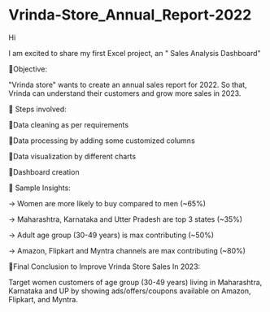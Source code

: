 # Vrinda-Store_Annual_Report-2022
Hi

I am excited to share my first Excel project, an " Sales Analysis Dashboard"



🔖Objective:

"Vrinda store" wants to create an annual sales report for 2022. So that, Vrinda can understand their customers and grow more sales in 2023.



🔖 Steps involved:



🔸Data cleaning as per requirements

🔸Data processing by adding some customized columns

🔸Data visualization by different charts

🔸Dashboard creation



🔖 Sample Insights:

-> Women are more likely to buy compared to men (~65%)

-> Maharashtra, Karnataka and Utter Pradesh are top 3 states (~35%)

-> Adult age group (30-49 years) is max contributing (~50%)

-> Amazon, Flipkart and Myntra channels are max contributing (~80%)

 

🔖Final Conclusion to Improve Vrinda Store Sales In 2023:

Target women customers of age group (30-49 years) living in Maharashtra, Karnataka and UP by showing ads/offers/coupons available on Amazon, Flipkart, and Myntra.
